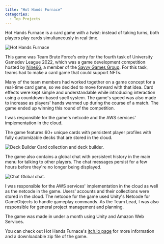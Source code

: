 ```yaml
---
title: "Hot Hands Furnace"
categories:
  - Top Projects
---
```


Hot Hands Furnace is a card game with a twist: instead of taking turns, both players play cards simultaneously in real time.

![Hot Hands Furnace]({{site.url}}{{site.baseurl}}/assets/images/hot-hands.png)

This game was Team Brute Force's entry for the fourth task of University Gamedev League 2022, which was a game development competition hosted by [Nine66][nine66], a member of the [Savvy Games Group][savvy-games-group]. For this task, teams had to make a card game that could support NFTs.

Many of the team members had worked together on a game concept for a real-time card game, so we decided to move forward with that idea. Card effects were kept simple and understandable while introducing interaction using a countdown-based spell system. The game's speed was also made to increase as players' hands warmed up during the course of a match. The game ended up winning this round of the competition.

I was responsible for the game's netcode and the AWS services' implementation in the cloud.

The game features 60+ unique cards with persistent player profiles with fully customizable decks that are stored in the cloud.

![Deck Builder]({{site.url}}{{site.baseurl}}/assets/images/hh-deck-builder.png)
Card collection and deck builder.

The game also contains a global chat with persistent history in the main menu for talking to other players. The chat messages persist for a few hours before they're no longer being displayed.

![Chat]({{site.url}}{{site.baseurl}}/assets/images/hh-chat.png)
Global chat.

I was responsible for the AWS services' implementation in the cloud as well as the netcode in the game. Users' accounts and their collections were stored in the cloud. The netcode for the game used Unity's Netcode for GameObjects to handle gameplay commands. As the Team Lead, I was also responsible for general project management and planning.

The game was made in under a month using Unity and Amazon Web Services.

You can check out Hot Hands Furnace's [itch.io page][website] for more information and a downloadable zip file of the game.

[nine66]: https://www.linkedin.com/company/nine66/
[savvy-games-group]: https://savvygames.com/
[website]: https://hunnydragon.itch.io/hothandsfurnace
